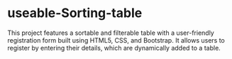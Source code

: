 # useable-Sorting-table
This project features a sortable and filterable table with a user-friendly registration form built using HTML5, CSS, and Bootstrap. It allows users to register by entering their details, which are dynamically added to a table.
